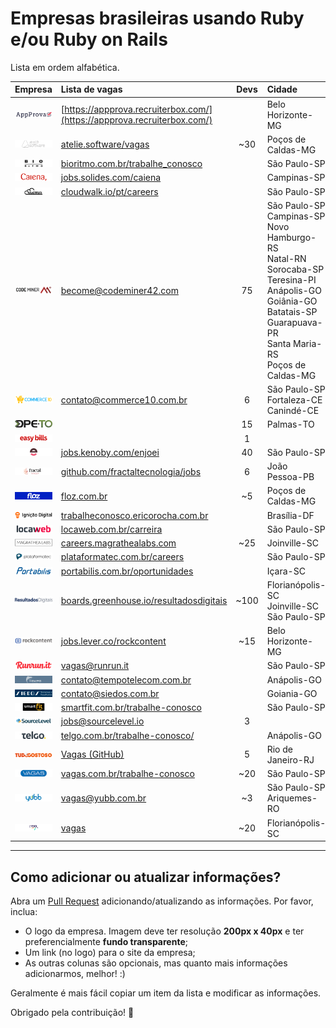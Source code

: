 # Empresas brasileiras usando Ruby e/ou Ruby on Rails

Lista em ordem alfabética.

| Empresa                                                                                          | Lista de vagas                                                                   | Devs  | Cidade                                                                                                                                                                                         | Remoto? |
| :---                                                                                             | :---                                                                             | :---: | :---                                                                                                                                                                                           | :---:   |
| [![App Prova](/companies/appprova.png?raw=true)](http://appprova.com.br/)                        | [https://appprova.recruiterbox.com/](https://appprova.recruiterbox.com/)         |       | Belo Horizonte-MG                                                                                                                                                                              | ✓       |
| [![Ateliê de Software](/companies/atelie.png?raw=true)](https://atelie.software)                 | [atelie.software/vagas](https://atelie.software/vagas)                           | ~30   | Poços de Caldas-MG                                                                                                                                                                             | ✕       |
| [![Bio Ritmo](/companies/bio-ritmo.png?raw=true)](https://www.bioritmo.com.br)                   | [bioritmo.com.br/trabalhe_conosco](https://www.bioritmo.com.br/trabalhe_conosco) |       | São Paulo-SP                                                                                                                                                                                   |         |
| [![Caiena](/companies/caiena.png?raw=true)](https://www.caiena.net)                              | [jobs.solides.com/caiena](http://jobs.solides.com/caiena)                        |       | Campinas-SP                                                                                                                                                                                    | ✓       |
| [![CloudWalk](/companies/cloud-walk.png?raw=true)](https://www.cloudwalk.io/pt)                  | [cloudwalk.io/pt/careers](https://www.cloudwalk.io/pt/careers)                   |       | São Paulo-SP                                                                                                                                                                                   |         |
| [![Codeminer 42](/companies/codeminer.png?raw=true)](https://www.codeminer42.com)                | [become@codeminer42.com](mailto:become@codeminer42.com)                          | 75    | São Paulo-SP<br>Campinas-SP<br>Novo Hamburgo-RS<br>Natal-RN<br>Sorocaba-SP<br>Teresina-PI<br>Anápolis-GO<br>Goiânia-GO<br>Batatais-SP<br>Guarapuava-PR<br>Santa Maria-RS<br>Poços de Caldas-MG | ✕       |
| [![Commerce 10](/companies/commerce10.png?raw=true)](https://www.commerce10.com.br)              | [contato@commerce10.com.br](mailto:contato@commerce10.com.br)                    | 6     | São Paulo-SP<br>Fortaleza-CE<br>Canindé-CE                                                                                                                                                     | ✓       |
| [![Defensoria Pública do Tocantins](/companies/dpeto.png?raw=true)](http://defensoria.to.def.br) |                                                                                  | 15    | Palmas-TO                                                                                                                                                                                      | ✕       |
| [![Easy Bills](/companies/easy-bills.png?raw=true)](https://www.easybills.io/?locale=pt-BR)      |                                                                                  | 1     |                                                                                                                                                                                                | ✓       |
| [![Enjoei](/companies/enjoei.png?raw=true)](https://www.enjoei.com.br/)                          | [jobs.kenoby.com/enjoei](https://jobs.kenoby.com/enjoei)                         | 40    | São Paulo-SP                                                                                                                                                                                   | ✓       |
| [![Fractal Tecnologia](/companies/fractal.png?raw=true)](https://www.fractaltecnologia.com.br)   | [github.com/fractaltecnologia/jobs](https://github.com/fractaltecnologia/jobs)   | 6     | João Pessoa-PB                                                                                                                                                                                 | ✓       |
| [![Floz](/companies/floz.png?raw=true)](https://floz.com.br)                                     | [floz.com.br](https://floz.com.br)                                               | ~5    | Poços de Caldas-MG                                                                                                                                                                             | ✕       |
| [![Ignição Digital](/companies/ignicao-digital.png?raw=true)](https://www.ignicaodigital.com.br) | [trabalheconosco.ericorocha.com.br](http://trabalheconosco.ericorocha.com.br)    |       | Brasília-DF                                                                                                                                                                                    |         |
| [![Locaweb](/companies/locaweb.png?raw=true)](https://www.locaweb.com.br)                        | [locaweb.com.br/carreira](https://www.locaweb.com.br/carreira)                   |       | São Paulo-SP                                                                                                                                                                                   |         |
| [![Magrathea Labs](/companies/magrathea-labs.png?raw=true)](https://www.magrathealabs.com)       | [careers.magrathealabs.com](https://careers.magrathealabs.com)                   | ~25   | Joinville-SC                                                                                                                                                                                   | Parcial |
| [![Plataformatec](/companies/plataformatec.png?raw=true)](http://plataformatec.com.br)           | [plataformatec.com.br/careers](http://plataformatec.com.br/careers)              |       | São Paulo-SP                                                                                                                                                                                   |         |
| [![Portabilis](/companies/portabilis.png?raw=true)](http://portabilis.com.br)                    | [portabilis.com.br/oportunidades](http://portabilis.com.br/oportunidades)        |       | Içara-SC                                                                                                                                                                                       | ✓       |
| [![Resultados Digitais](/companies/resultadosdigitais.png?raw=true)](https://resultadosdigitais.com.br)                  | [boards.greenhouse.io/resultadosdigitais](https://boards.greenhouse.io/resultadosdigitais)                   | ~100   | Florianópolis-SC<br>Joinville-SC<br>São Paulo-SP                                                                                                                                                                              | Parcial |
| [![Rock Content](/companies/rockcontent.png?raw=true)](https://rockcontent.com)                  | [jobs.lever.co/rockcontent](https://jobs.lever.co/rockcontent)                   | ~15   | Belo Horizonte-MG                                                                                                                                                                              | Parcial |
| [![Runrun.it](/companies/runrun-it.png?raw=true)](https://runrun.it/pt-BR)                       | [vagas@runrun.it](mailto:vagas@runrun.it)                                        |       | São Paulo-SP                                                                                                                                                                                   |         |
| [![SGC - Tempo Telecom](/companies/tempo-telecom.png?raw=true)](https://sgc.accelular.com.br/)   | [contato@tempotelecom.com.br](mailto:contato@tempotelecom.com.br)                |       | Anápolis-GO                                                                                                                                                                                    |         |
| [![Siedos](/companies/siedos.png?raw=true)](http://siedos.com.br)                                | [contato@siedos.com.br](mailto:contato@siedos.com.br)                            |       | Goiania-GO                                                                                                                                                                                     |         |
| [![Smart Fit](/companies/smart-fit.png?raw=true)](https://www.smartfit.com.br)                   | [smartfit.com.br/trabalhe-conosco](https://www.smartfit.com.br/trabalhe-conosco) |       | São Paulo-SP                                                                                                                                                                                   |         |
| [![SourceLevel](/companies/sourcelevel.png?raw=true)](https://sourcelevel.io)                    | [jobs@sourcelevel.io](mailto:jobs@sourcelevel.io)                                |   3   |                                                                                                                                                                                                |    ✓    |
| [![Telgo](/companies/telgo.png?raw=true)](https://telgo.com.br)                                  | [telgo.com.br/trabalhe-conosco/](https://telgo.com.br/trabalhe-conosco)          |       | Anápolis-GO                                                                                                                                                                                    |         |
| [![TudoGostoso](/companies/tudogostoso.png?raw=true)](https://www.tudogostoso.com.br)            | [Vagas (GitHub)](https://github.com/tdginternet/vagas/issues)                    | 5     | Rio de Janeiro-RJ                                                                                                                                                                              | ✕       |
| [![Vagas.com](/companies/vagas.png?raw=true)](https://www.vagas.com.br)                          | [vagas.com.br/trabalhe-conosco](https://www.vagas.com.br/trabalhe-conosco)       | ~20   | São Paulo-SP                                                                                                                                                                                   |         |
| [![Yubb](/companies/yubb.png?raw=true)](https://yubb.com.br)                                     | [vagas@yubb.com.br](mailto:vagas@yubb.com.br)                                    | ~3    | São Paulo-SP<br>Ariquemes-RO                                                                                                                                                                   | ✓       |
| [![Zygo](/companies/zygo.png?raw=true)](https://www.zygotecnologia.com)                                     | [vagas](https://jobs.kenoby.com/zygo)                                    | ~20   | Florianópolis-SC                                                                                                                                                                   | X       |


---

## Como adicionar ou atualizar informações?

Abra um [Pull Request](https://github.com/lucascaton/empresas-brasileiras-usando-ruby/pulls)
adicionando/atualizando as informações. Por favor, inclua:

* O logo da empresa. Imagem deve ter resolução **200px x 40px** e ter preferencialmente **fundo transparente**;
* Um link (no logo) para o site da empresa;
* As outras colunas são opcionais, mas quanto mais informações adicionarmos, melhor! :)

Geralmente é mais fácil copiar um item da lista e modificar as informações.

Obrigado pela contribuição! 👊
